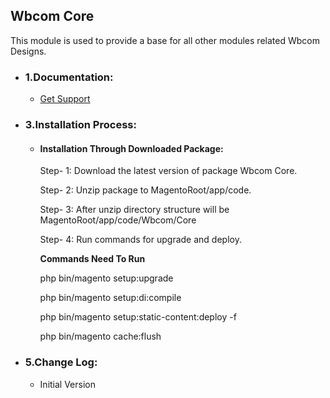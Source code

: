 
<h2>Wbcom Core</h2>
      <p>This module is used to provide a base for all other modules related Wbcom Designs.</p>
<ul>
  <li>
      <h3>1.Documentation:</h3>
      <ul>         
            <li><a href="https://wbcomdesigns.com/support/">Get Support</a></li>    
      </ul> 
  </li>
  <li>
      <h3>3.Installation Process: </h3>
      <ul>
            <li>
                  <h4>Installation Through Downloaded Package:</h4>
                  <p>Step- 1: Download the latest version of package Wbcom Core.</p>
                  <p>Step- 2: Unzip package to MagentoRoot/app/code.</p>
                  <p>Step- 3: After unzip directory structure will be MagentoRoot/app/code/Wbcom/Core</p>
                  <p>Step- 4: Run commands for upgrade and deploy.</p>
                  <p>
                        <b>Commands Need To Run</b>
                  </p>
                  <p> php bin/magento setup:upgrade </p>
                  <p> php bin/magento setup:di:compile</p>
                  <p>php bin/magento setup:static-content:deploy -f</p>
                  <p>php bin/magento cache:flush</p>
            </li>
      </ul>
  </li>
  <li>
      <h3>5.Change Log: </h3>
      <ul>
            <li>Initial Version</li>
      </ul>
  </li>
</ul>

